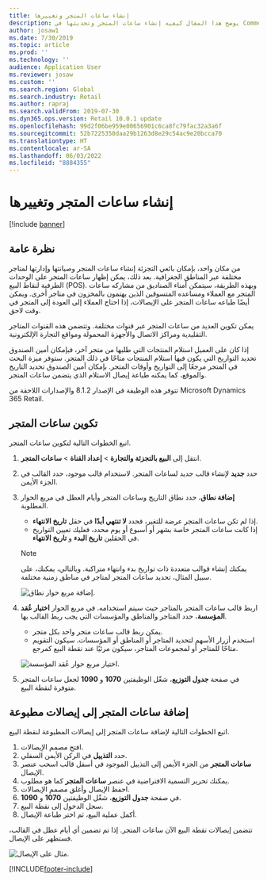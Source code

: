 ```yaml
---
title: إنشاء ساعات المتجر وتغييرها
description: يوضح هذا المقال كيفيه إنشاء ساعات المتجر وتحديثها في Commerce Headquarters.
author: josaw1
ms.date: 7/30/2019
ms.topic: article
ms.prod: ''
ms.technology: ''
audience: Application User
ms.reviewer: josaw
ms.custom: ''
ms.search.region: Global
ms.search.industry: Retail
ms.author: rapraj
ms.search.validFrom: 2019-07-30
ms.dyn365.ops.version: Retail 10.0.1 update
ms.openlocfilehash: 99d2f06be959e00656901c6ca8fc79fac32a3a6f
ms.sourcegitcommit: 52b7225350daa29b1263d8e29c54ac9e20bcca70
ms.translationtype: HT
ms.contentlocale: ar-SA
ms.lasthandoff: 06/03/2022
ms.locfileid: "8884355"
---
```

# <a name="create-and-update-store-hours"></a>إنشاء ساعات المتجر وتغييرها

[!include [banner](../../includes/banner.md)]

## <a name="overview"></a>نظرة عامة

من مكان واحد، بإمكان بائعي التجزئة إنشاء ساعات المتجر وصيانتها وإدارتها لمتاجر مختلفة عبر المناطق الجغرافية. بعد ذلك، يمكن إظهار ساعات المتجر على الوحدات الطرفية لنقاط البيع (POS). وبهذه الطريقة، سيتمكن أمناء الصناديق من مشاركه ساعات المتجر مع العملاء ومساعده المتسوقين الذين يهتمون بالمخزون في متاجر أخرى. ويمكن أيضًا طباعه ساعات المتجر على الإيصالات، إذا احتاج العملاء إلى العودة إلى المتجر في وقت لاحق.

يمكن تكوين العديد من ساعات المتجر عبر قنوات مختلفة. وتتضمن هذه القنوات المتاجر التقليدية ومراكز الاتصال والأجهزة المحمولة ومواقع التجارة الإلكترونية.

إذا كان على العميل استلام المنتجات التي طلبها من متجر آخر، فبإمكان أمين الصندوق تحديد التواريخ التي يكون فيها استلام المنتجات متاحًا في ذلك المتجر. ستوفر ميزة البحث في المتجر مرجعًا إلى التواريخ وأوقات المتجر. بإمكان أمين الصندوق تحديد التاريخ والموقع، كما يمكنه طباعة إيصال الاستلام الذي يتضمن ساعات المتجر.

تتوفر هذه الوظيفة في الإصدار 8.1.2 والإصدارات اللاحقة من Microsoft Dynamics 365 Retail.

## <a name="configure-store-hours"></a>تكوين ساعات المتجر

اتبع الخطوات التالية لتكوين ساعات المتجر.

1. انتقل إلى **البيع بالتجزئة والتجارة** \> **إعداد القناة** \> **ساعات المتجر**.
2. حدد **جديد** لإنشاء قالب جديد لساعات المتجر. لاستخدام قالب موجود، حدد القالب في الجزء الأيمن.
3. في مربع الحوار‏‎ **إضافة نطاق**، حدد نطاق التاريخ وساعات المتجر وأيام العطل المطلوبة.

    - إذا لم تكن ساعات المتجر عرضة للتغير، فحدد **لا تنتهي أبدًا** في حقل **تاريخ الانتهاء**.
    - إذا كانت ساعات المتجر خاصة بشهر أو أسبوع أو يوم محدد، فعليك تعيين التواريخ في الحقلين **تاريخ البدء** و **تاريخ الانتهاء**.

    > [!NOTE]
    > يمكنك إنشاء قوالب متعددة ذات تواريخ بدء وانتهاء متراكبة. وبالتالي، يمكنك، على سبيل المثال، تحديد ساعات المتجر لمتاجر في مناطق زمنية مختلفة.

    ![إضافة مربع حوار نطاق.](../dev-itpro/media/Storehours1.png "إضافة مربع حوار نطاق")

4. اربط قالب ساعات المتجر بالمتاجر حيث سيتم استخدامه. في مربع الحوار **اختيار عُقد المؤسسة‬**، حدد المتاجر والمناطق والمؤسسات التي يجب ربط القالب بها.

    - يمكن ربط قالب ساعات متجر واحد بكل متجر.
    - استخدم أزرار الأسهم لتحديد المتاجر أو المناطق أو المؤسسات. سيكون التقويم متاحًا للمتاجر أو لمجموعات المتاجر، سيكون مرئيًا عند نقطة البيع كمرجع.

    ![اختيار مربع حوار عُقد المؤسسة.](../dev-itpro/media/Storehours2.png "اختيار مربع حوار عُقد المؤسسة")

5. في صفحة **جدول التوزيع‬**، شغّل الوظيفتين **1070** و **1090** لجعل ساعات المتجر متوفرة لنقطة البيع.

## <a name="add-store-hours-to-printed-receipts"></a>إضافة ساعات المتجر إلى إيصالات مطبوعة

اتبع الخطوات التالية لإضافة ساعات المتجر إلى إيصالات المطبوعة لنقطة البيع.

1. افتح مصمم الإيصالات.
2. حدد **التذييل** في الركن الأيمن السفلي.
3. اسحب عنصر‏‎ **ساعات المتجر** من الجزء الأيمن إلى التذييل الموجود في أسفل قالب الإيصال.
4. يمكنك تحرير التسمية الافتراضية في عنصر **ساعات المتجر** كما هو مطلوب.
5. احفظ الإيصال وأغلق مصمم الإيصالات.
6. في صفحة **جدول التوزيع**، شغّل الوظيفتين **1070** و **1090**.
7. سجل الدخول إلى نقطة البيع.
8. أكمل عملية البيع، ثم اختر طباعة الإيصال.

تتضمن إيصالات نقطة البيع الآن ساعات المتجر. إذا تم تضمين أي أيام عطل في القالب، فستظهر على الإيصال.

![مثال على الإيصال.](../dev-itpro/media/Storehours3.png "مثال على الإيصال")


[!INCLUDE[footer-include](../../includes/footer-banner.md)]